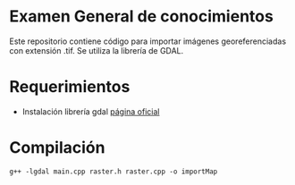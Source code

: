 # Examen General de conocimientos
Este repositorio contiene código para importar imágenes georeferenciadas con extensión .tif. Se utiliza la librería de GDAL.

# Requerimientos
+ Instalación librería gdal [página oficial](https://gdal.org/)

# Compilación
`g++ -lgdal main.cpp raster.h raster.cpp -o importMap`

